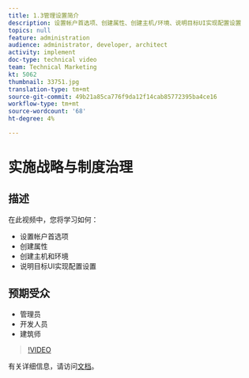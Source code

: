 ```yaml
---
title: 1.3管理设置简介
description: 设置帐户首选项、创建属性、创建主机/环境、说明目标UI实现配置设置
topics: null
feature: administration
audience: administrator, developer, architect
activity: implement
doc-type: technical video
team: Technical Marketing
kt: 5062
thumbnail: 33751.jpg
translation-type: tm+mt
source-git-commit: 49b21a85ca776f9da12f14cab85772395ba4ce16
workflow-type: tm+mt
source-wordcount: '68'
ht-degree: 4%

---
```



# 实施战略与制度治理

## 描述

在此视频中，您将学习如何：

* 设置帐户首选项
* 创建属性
* 创建主机和环境
* 说明目标UI实现配置设置

## 预期受众

* 管理员
* 开发人员
* 建筑师

>[!VIDEO](https://video.tv.adobe.com/v/33751/?quality=12)

有关详细信息，请访问[文档](https://docs.adobe.com/content/help/en/target/using/administer/administrating-target.html)。
